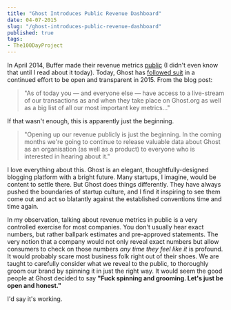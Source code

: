 ```yaml
---
title: "Ghost Introduces Public Revenue Dashboard"
date: 04-07-2015
slug: "/ghost-introduces-public-revenue-dashboard"
published: true
tags:
- The100DayProject
---
```


In April 2014, Buffer made their revenue metrics [public](https://open.bufferapp.com/buffer-public-revenue-dashboard/) (I didn't even know that until I read about it today). Today, Ghost has [followed suit](http://blog.ghost.org/april-2015-update/) in a continued effort to be open and transparent in 2015. From the blog post:

> "As of today you — and everyone else — have access to a live-stream of our transactions as and when they take place on Ghost.org as well as a big list of all our most important key metrics..."

If that wasn't enough, this is apparently just the beginning.

> "Opening up our revenue publicly is just the beginning. In the coming months we're going to continue to release valuable data about Ghost as an organisation (as well as a product) to everyone who is interested in hearing about it."

I love everything about this. Ghost is an elegant, thoughtfully-designed blogging platform with a bright future. Many startups, I imagine, would be content to settle there. But Ghost does things differently. They have always pushed the boundaries of startup culture, and I find it inspiring to see them come out and act so blatantly against the established conventions time and time again.

In my observation, talking about revenue metrics in public is a very controlled exercise for most companies. You don't usually hear exact numbers, but rather ballpark estimates and pre-approved statements. The very notion that a company would not only reveal exact numbers but allow consumers to check on those numbers _any time they feel like it_ is profound. It would probably scare most business folk right out of their shoes. We are taught to carefully consider what we reveal to the public, to thoroughly groom our brand by spinning it in just the right way. It would seem the good people at Ghost decided to say **"Fuck spinning and grooming. Let's just be open and honest."**

I'd say it's working.
